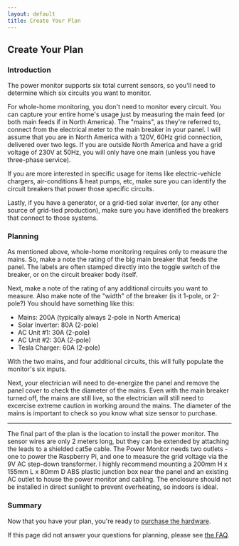 ```yaml
---
layout: default
title: Create Your Plan
---
```


## Create Your Plan


### Introduction
The power monitor supports six total current sensors, so you'll need to determine which six circuits you want to monitor.

For whole-home monitoring, you don't need to monitor every circuit. You can capture your entire home's usage just by measuring the main feed (or both main feeds if in North America). The "mains", as they're referred to, connect from the electrical meter to the main breaker in your panel.  I will assume that you are in North America with a 120V, 60Hz grid connection, delivered over two legs.  If you are outside North America and have a grid voltage of 230V at 50Hz, you will only have one main (unless you have three-phase service).

If you are more interested in specific usage for items like electric-vehicle chargers, air-conditions & heat pumps, etc, make sure you can identify the circuit breakers that power those specific circuits. 

Lastly, if you have a generator, or a grid-tied solar inverter, (or any other source of grid-tied production), make sure you have identified the breakers that connect to those systems.

### Planning
As mentioned above, whole-home monitoring requires only to measure the mains.  So, make a note the rating of the big main breaker that feeds the panel. The labels are often stamped directly into the toggle switch of the breaker, or on the circuit breaker body itself.

Next, make a note of the rating of any additional circuits you want to measure.  Also make note of the "width" of the breaker (is it 1-pole, or 2-pole?) You should have something like this:

* Mains: 200A (typically always 2-pole in North America)
* Solar Inverter: 80A (2-pole)
* AC Unit #1:     30A (2-pole)
* AC Unit #2:     30A (2-pole)
* Tesla Charger:  60A (2-pole)

With the two mains, and four additional circuits, this will fully populate the monitor's six inputs.

Next, your electrician will need to de-energize the panel and remove the panel cover to check the diameter of the mains.  Even with the main breaker turned off, the mains are still live, so the electrician will still need to excercise extreme caution in working around the mains.  The diameter of the mains is important to check so you know what size sensor to purchase.

---

The final part of the plan is the location to install the power monitor.  The sensor wires are only 2 meters long, but they can be extended by attaching the leads to a shielded cat5e cable.  The Power Monitor needs two outlets - one to power the Raspberry Pi, and one to measure the grid voltage via the 9V AC step-down transformer.  I highly recommend mounting a 200mm H x 155mm L x 80mm D ABS plastic junction box near the panel and an existing AC outlet to house the power monitor and cabling.  The enclosure should not be installed in direct sunlight to prevent overheating, so indoors is ideal.

### Summary

Now that you have your plan, you're ready to [purchase the hardware](./acquire-the-hardware).

If this page did not answer your questions for planning, please see [the FAQ](/FAQ).